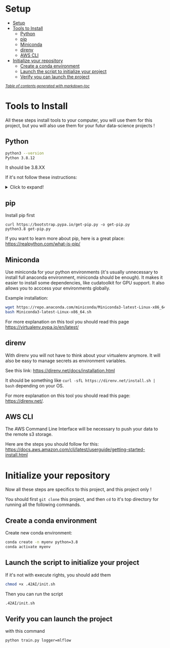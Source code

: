 # Setup

- [Setup](#setup)
- [Tools to Install](#tools-to-install)
	- [Python](#python)
	- [pip](#pip)
	- [Miniconda](#miniconda)
	- [direnv](#direnv)
	- [AWS CLI](#aws-cli)
- [Initialize your repository](#initialize-your-repository)
	- [Create a conda environment](#create-a-conda-environment)
	- [Launch the script to initialize your project](#launch-the-script-to-initialize-your-project)
	- [Verify you can launch the project](#verify-you-can-launch-the-project)

<small><i><a href='http://ecotrust-canada.github.io/markdown-toc/'>Table of contents generated with markdown-toc</a></i></small>

# Tools to Install

All these steps install tools to your computer, you will use them for this project, but you will also use them for your futur data-science projects !

## Python

```sh
python3 --version
Python 3.8.12
```

It should be 3.8.XX

If it's not follow these instructions:

<details>
  <summary>Click to expand!</summary>
  
 1. Run the following commands as root or user with sudo access to update the packages list and install the prerequisites:
 ```sh
 sudo apt update
 sudo apt install software-properties-common
 ```

 2. Add the deadsnakes PPA to your system’s sources list:
 ```sh
 sudo add-apt-repository ppa:deadsnakes/ppa
 ```

  When prompted press `Enter` to continue:
 ```sh
 Output
 Press [ENTER] to continue or Ctrl-c to cancel adding it.
 ```

 3. Once the repository is enabled, install Python 3.8 with:
 ```sh
 sudo apt install python3.8
 ```

 4. Verify that the installation was successful by typing:
 ```sh
 python3.8 --version
 ```

 ```sh
 Output
 Python 3.8.X
 ```
</details>

## pip

Install pip first

```
curl https://bootstrap.pypa.io/get-pip.py -o get-pip.py
python3.8 get-pip.py
```

If you want to learn more about pip, here is a great place: <https://realpython.com/what-is-pip/>

## Miniconda

Use miniconda for your python environments (it's usually unnecessary to install full anaconda environment, miniconda should be enough). It makes it easier to install some dependencies, like cudatoolkit for GPU support. It also allows you to acccess your environments globally.

Example installation:

```sh
wget https://repo.anaconda.com/miniconda/Miniconda3-latest-Linux-x86_64.sh
bash Miniconda3-latest-Linux-x86_64.sh
```

For more explanation on this tool you should read this page <https://virtualenv.pypa.io/en/latest/>

## direnv

With direnv you will not have to think about your virtualenv anymore. It will also be easy to manage secrets as environment variables.

See this link: <https://direnv.net/docs/installation.html>

It should be something like `curl -sfL https://direnv.net/install.sh | bash` depending on your OS.

For more explanation on this tool you should read this page: <https://direnv.net/>.

## AWS CLI

The AWS Command Line Interface will be necessary to push your data to the remote s3 storage.

Here are the steps you should follow for this: <https://docs.aws.amazon.com/cli/latest/userguide/getting-started-install.html>

# Initialize your repository

Now all these steps are specifics to this project, and this project only !

You should first `git clone` this project, and then `cd` to it's top directory for running all the following commands.

## Create a conda environment

Create new conda environment:

```sh
conda create -n myenv python=3.8
conda activate myenv
```

## Launch the script to initialize your project

If it's not with execute rights, you should add them

```sh
chmod +x .42AI/init.sh
```

Then you can run the script

```sh
.42AI/init.sh
```

## Verify you can launch the project

with this command

```sh
python train.py logger=mlflow
```
